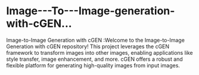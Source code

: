 # Image---To---Image-generation-with-cGEN...
Image-to-Image Generation with cGEN  :Welcome to the Image-to-Image Generation with cGEN repository! This project leverages the cGEN framework to transform images into other images, enabling applications like style transfer, image enhancement, and more. cGEN offers a robust and flexible platform for generating high-quality images from input images.
